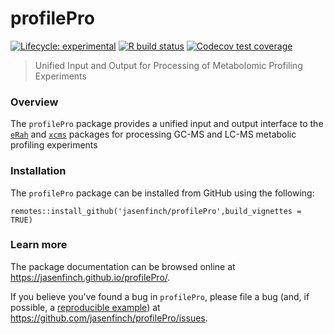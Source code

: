 # profilePro

<!-- badges: start -->
[![Lifecycle: experimental](https://img.shields.io/badge/lifecycle-experimental-orange.svg)](https://www.tidyverse.org/lifecycle/#experimental)
[![R build status](https://github.com/jasenfinch/profilePro/workflows/R-CMD-check/badge.svg)](https://github.com/jasenfinch/profilePro/actions)
[![Codecov test coverage](https://codecov.io/gh/jasenfinch/profilePro/branch/master/graph/badge.svg)](https://codecov.io/gh/jasenfinch/profilePro?branch=master)
<!-- badges: end -->

> Unified Input and Output for Processing of Metabolomic Profiling Experiments

### Overview

The `profilePro` package provides a unified input and output interface to the [`eRah`](https://github.com/xdomingoal/erah-devel) and [`xcms`](https://www.bioconductor.org/packages/release/bioc/html/xcms.html) packages for processing GC-MS and LC-MS metabolic profiling experiments

### Installation

The `profilePro` package can be installed from GitHub using the following:

```
remotes::install_github('jasenfinch/profilePro',build_vignettes = TRUE)
```

### Learn more

The package documentation can be browsed online at <https://jasenfinch.github.io/profilePro/>. 

If you believe you've found a bug in `profilePro`, please file a bug (and, if
possible, a [reproducible example](https://reprex.tidyverse.org)) at
<https://github.com/jasenfinch/profilePro/issues>.
